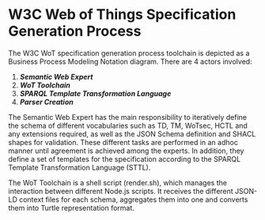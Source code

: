 # W3C Web of Things Specification Generation Process

The W3C WoT specification generation process toolchain is depicted as a Business Process Modeling Notation diagram. There are 4 actors involved:

1. **_Semantic Web Expert_**
2. **_WoT Toolchain_**
3. **_SPARQL Template Transformation Language_**
4. **_Parser Creation_**

The Semantic Web Expert has the main responsibility to iteratively define the schema of different vocabularies such as TD, TM, WoTsec, HCTL and any extensions required, as well as the JSON Schema definition and SHACL shapes for validation. These different tasks are performed in an adhoc manner until agreement is achieved among the experts. In addition, they define a set of templates for the specification according to the SPARQL Template Transformation Language (STTL).

The WoT Toolchain is a shell script (render.sh), which manages the interaction between different Node.js scripts. It receives the different JSON-LD context files for each schema, aggregates them into one and converts them into Turtle representation format.
